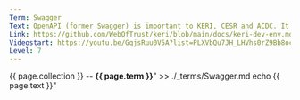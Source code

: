 ```yaml
---
Term: Swagger
Text: OpenAPI (former Swagger) is important to KERI, CESR and ACDC. It's open sourced and has many ready-usable extensions in JSON available.
Link: https://github.com/WebOfTrust/keri/blob/main/docs/keri-dev-env.md#what-is-swagger-and-openapi
Videostart: https://youtu.be/GqjsRuu0V5A?list=PLXVbQu7JH_LHVhs0rZ9Bb8ocyKlPljkaG&t=10m31s
Level: 7
---
```


{{ page.collection }} -- **{{ page.term }}**" >> ./_terms/Swagger.md
    echo  {{ page.text }}"
